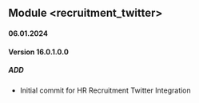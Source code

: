 ## Module <recruitment_twitter>

#### 06.01.2024
#### Version 16.0.1.0.0
##### ADD
- Initial commit for HR Recruitment Twitter Integration
